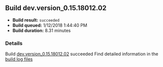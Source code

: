 ## Build dev.version_0.15.18012.02
- **Build result:** `succeeded`
- **Build queued:** 1/12/2018 1:44:40 PM
- **Build duration:** 8.31 minutes
### Details
Build [dev.version_0.15.18012.02](https://winappstudio.visualstudio.com/web/build.aspx?pcguid=a4ef43be-68ce-4195-a619-079b4d9834c2&builduri=vstfs%3a%2f%2f%2fBuild%2fBuild%2f24666) succeeded
Find detailed information in the [build log files](https://uwpctdiags.blob.core.windows.net/buildlogs/dev.version_0.15.18012.02_logs.zip)
